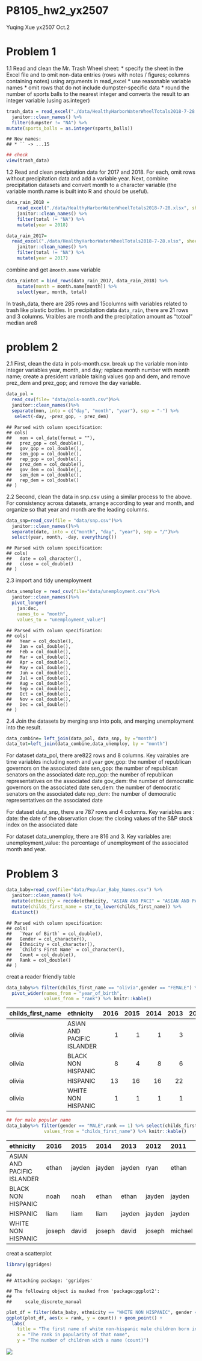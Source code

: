 P8105\_hw2\_yx2507
================

Yuqing Xue yx2507 Oct.2

# Problem 1

1.1 Read and clean the Mr. Trash Wheel sheet: \* specify the sheet in
the Excel file and to omit non-data entries (rows with notes / figures;
columns containing notes) using arguments in read\_excel \* use
reasonable variable names \* omit rows that do not include
dumpster-specific data \* round the number of sports balls to the
nearest integer and converts the result to an integer variable (using
as.integer)

``` r
trash_data = read_excel("./data/HealthyHarborWaterWheelTotals2018-7-28.xlsx") %>%
  janitor::clean_names() %>%
  filter(dumpster != "NA") %>%
mutate(sports_balls = as.integer(sports_balls))
```

    ## New names:
    ## * `` -> ...15

``` r
## check
view(trash_data)
```

1.2 Read and clean precipitation data for 2017 and 2018. For each, omit
rows without precipitation data and add a variable year. Next, combine
precipitation datasets and convert month to a character variable (the
variable month.name is built into R and should be useful).

``` r
data_rain_2018 = 
    read_excel("./data/HealthyHarborWaterWheelTotals2018-7-28.xlsx", sheet = '2018 Precipitation', range = "A2:B15") %>% 
    janitor::clean_names() %>% 
    filter(total != "NA") %>% 
    mutate(year = 2018)

data_rain_2017=
  read_excel("./data/HealthyHarborWaterWheelTotals2018-7-28.xlsx", sheet = '2017 Precipitation', range = "A2:B15") %>% 
    janitor::clean_names() %>% 
    filter(total != "NA") %>% 
    mutate(year = 2017)
```

combine and get a`month.name` variable

``` r
data_raintot = bind_rows(data_rain_2017, data_rain_2018) %>% 
    mutate(month = month.name[month]) %>% 
    select(year, month, total)
```

In trash\_data, there are 285 rows and 15columns with variables related
to trash like plastic bottles. In precipitation data `data_rain`, there
are 21 rows and 3 columns. Vraibles are month and the precipitation
amount as “totoal” median are8

# problem 2

2.1 First, clean the data in pols-month.csv. break up the variable mon
into integer variables year, month, and day; replace month number with
month name; create a president variable taking values gop and dem, and
remove prez\_dem and prez\_gop; and remove the day variable.

``` r
data_pol =
  read_csv(file= "data/pols-month.csv")%>%
  janitor::clean_names()%>%
  separate(mon, into = c("day", "month", "year"), sep = "-") %>%
   select(-day, -prez_gop, - prez_dem)
```

    ## Parsed with column specification:
    ## cols(
    ##   mon = col_date(format = ""),
    ##   prez_gop = col_double(),
    ##   gov_gop = col_double(),
    ##   sen_gop = col_double(),
    ##   rep_gop = col_double(),
    ##   prez_dem = col_double(),
    ##   gov_dem = col_double(),
    ##   sen_dem = col_double(),
    ##   rep_dem = col_double()
    ## )

2.2 Second, clean the data in snp.csv using a similar process to the
above. For consistency across datasets, arrange according to year and
month, and organize so that year and month are the leading columns.

``` r
data_snp=read_csv(file = "data/snp.csv")%>%
  janitor::clean_names()%>%
  separate(date, into = c("month", "day", "year"), sep = "/")%>%
  select(year, month, -day, everything())
```

    ## Parsed with column specification:
    ## cols(
    ##   date = col_character(),
    ##   close = col_double()
    ## )

2.3 import and tidy unemployment

``` r
data_unemploy = read_csv(file="data/unemployment.csv")%>%
  janitor::clean_names()%>%
  pivot_longer(
    jan:dec,
    names_to = "month",
    values_to = "unemployment_value")
```

    ## Parsed with column specification:
    ## cols(
    ##   Year = col_double(),
    ##   Jan = col_double(),
    ##   Feb = col_double(),
    ##   Mar = col_double(),
    ##   Apr = col_double(),
    ##   May = col_double(),
    ##   Jun = col_double(),
    ##   Jul = col_double(),
    ##   Aug = col_double(),
    ##   Sep = col_double(),
    ##   Oct = col_double(),
    ##   Nov = col_double(),
    ##   Dec = col_double()
    ## )

2.4 Join the datasets by merging snp into pols, and merging unemployment
into the result.

``` r
data_combine= left_join(data_pol, data_snp, by ="month")
data_tot=left_join(data_combine,data_unemploy, by = "month")
```

For dataset data\_pol, there are822 rows and 8 columns. Key vairables
are time variables including `month` and `year` gov\_gop: the number of
republican governors on the associated date sen\_gop: the number of
republican senators on the associated date rep\_gop: the number of
republican representatives on the associated date gov\_dem: the number
of democratic governors on the associated date sen\_dem: the number of
democratic senators on the associated date rep\_dem: the number of
democratic representatives on the associated date

For dataset data\_snp, there are 787 rows and 4 columns. Key variables
are : date: the date of the observation close: the closing values of the
S\&P stock index on the associated date

For dataset data\_unemploy, there are 816 and 3. Key variables are:
unemployment\_value: the percentage of unemployment of the associated
month and year.

# Problem 3

``` r
data_baby=read_csv(file="data/Popular_Baby_Names.csv") %>%
  janitor::clean_names() %>%
  mutate(ethnicity = recode(ethnicity, "ASIAN AND PACI" = "ASIAN AND PACIFIC ISLANDER", "BLACK NON HISP"= "BLACK NON HISPANIC","WHITE NON HISP" = "WHITE NON HISPANIC"))%>%
  mutate(childs_first_name = str_to_lower(childs_first_name)) %>%
  distinct()
```

    ## Parsed with column specification:
    ## cols(
    ##   `Year of Birth` = col_double(),
    ##   Gender = col_character(),
    ##   Ethnicity = col_character(),
    ##   `Child's First Name` = col_character(),
    ##   Count = col_double(),
    ##   Rank = col_double()
    ## )

creat a reader friendly
table

``` r
data_baby%>% filter(childs_first_name == "olivia",gender == "FEMALE") %>% select(childs_first_name, year_of_birth,ethnicity, rank) %>%
  pivot_wider(names_from = "year_of_birth",
              values_from = "rank") %>% knitr::kable()
```

| childs\_first\_name | ethnicity                  | 2016 | 2015 | 2014 | 2013 | 2012 | 2011 |
| :------------------ | :------------------------- | ---: | ---: | ---: | ---: | ---: | ---: |
| olivia              | ASIAN AND PACIFIC ISLANDER |    1 |    1 |    1 |    3 |    3 |    4 |
| olivia              | BLACK NON HISPANIC         |    8 |    4 |    8 |    6 |    8 |   10 |
| olivia              | HISPANIC                   |   13 |   16 |   16 |   22 |   22 |   18 |
| olivia              | WHITE NON HISPANIC         |    1 |    1 |    1 |    1 |    4 |    2 |

``` r
## for male popular name
data_baby%>% filter(gender == "MALE",rank == 1) %>% select(childs_first_name, year_of_birth,ethnicity) %>% pivot_wider(names_from = "year_of_birth",
              values_from = "childs_first_name") %>% knitr::kable()
```

| ethnicity                  | 2016   | 2015   | 2014   | 2013   | 2012   | 2011    |
| :------------------------- | :----- | :----- | :----- | :----- | :----- | :------ |
| ASIAN AND PACIFIC ISLANDER | ethan  | jayden | jayden | jayden | ryan   | ethan   |
| BLACK NON HISPANIC         | noah   | noah   | ethan  | ethan  | jayden | jayden  |
| HISPANIC                   | liam   | liam   | liam   | jayden | jayden | jayden  |
| WHITE NON HISPANIC         | joseph | david  | joseph | david  | joseph | michael |

creat a scatterplot

``` r
library(ggridges)
```

    ## 
    ## Attaching package: 'ggridges'

    ## The following object is masked from 'package:ggplot2':
    ## 
    ##     scale_discrete_manual

``` r
plot_df = filter(data_baby, ethnicity == "WHITE NON HISPANIC", gender == "MALE", year_of_birth == 2016)
ggplot(plot_df, aes(x = rank, y = count)) + geom_point() +
  labs(
    title = "The first name of white non-hispanic male children born in 2016",
    x = "The rank in popularity of that name",
    y = "The number of children with a name (count)")
```

![](p8105_hw2_yx2507_files/figure-gfm/unnamed-chunk-10-1.png)<!-- -->
